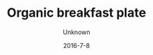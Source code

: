 ---
title: 'Organic breakfast plate'
description: 'Freshly baked whole grain bun, butter, cheese, salami, Greek yogurt with homemade honey-roasted granola, fresh fruit, and a soft-boiled egg'
image: 8b7539ae98cb44aa0cbe099fd4f14ab36642b596
price: '60'
size: '1'
color: '#ffffff'
category: breakfast
tags: Breakfast
meta:
    id: 907a5832df61e6a22e34f92caa70da87b2a564c6
    parentId: f20f57fa9c3d8bff0902cfb33f350091a3a48d51
    language: en
date: '2016-7-8'
author: Unknown
---